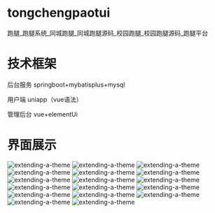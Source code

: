# tongchengpaotui
跑腿_跑腿系统_同城跑腿_同城跑腿源码_校园跑腿_校园跑腿源码_跑腿平台

# 技术框架

后台服务 springboot+mybatisplus+mysql

用户端 uniapp（vue语法）

管理后台 vue+elementUi

# 界面展示

![extending-a-theme](/00.png)
![extending-a-theme](/01.png)
![extending-a-theme](/0002.png)
![extending-a-theme](/03.png)
![extending-a-theme](/04.png)
![extending-a-theme](/05.png)
![extending-a-theme](/06.png)
![extending-a-theme](/07.png)
![extending-a-theme](/08.png)
![extending-a-theme](/09.png)
![extending-a-theme](/10.png)
![extending-a-theme](/11.png)
![extending-a-theme](/12.png)
![extending-a-theme](/13.png)
![extending-a-theme](/14.png)
![extending-a-theme](/15.png)
![extending-a-theme](/lianxi.jpg)

